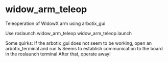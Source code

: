 # widow_arm_teleop
Teleoperation of WidowX arm using arbotix_gui

Use roslaunch widow_arm_teleop widow_arm_teleop.launch

Some quirks:
If the arbotix_gui does not seem to be working, open an arbotix_terminal and run ls
Seems to establish communication to the board in the roslaunch terminal
After that, operate away!

